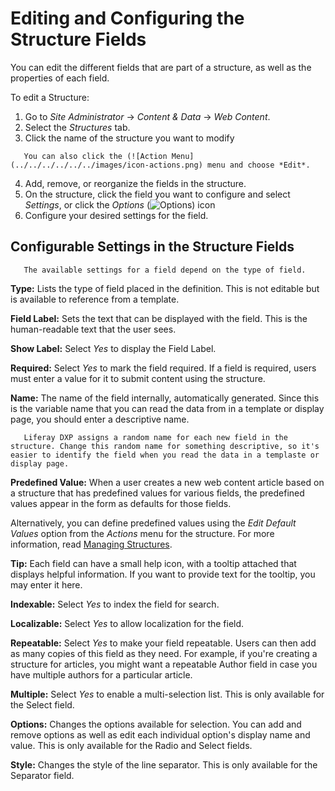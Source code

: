 # Editing and Configuring the Structure Fields

You can edit the different fields that are part of a structure, as well as the properties of each field.

To edit a Structure:

1. Go to *Site Administrator* &rarr; *Content & Data* &rarr; *Web Content*.
2. Select the *Structures* tab.
3. Click the name of the structure you want to modify

```tip::
   You can also click the (![Action Menu](../../../../../../images/icon-actions.png) menu and choose *Edit*.
```

4. Add, remove, or reorganize the fields in the structure.
5. On the structure, click the field you want to configure and select *Settings*, or click the *Options* (![Options](../../../../images/icon-gear.png)) icon
6. Configure your desired settings for the field.

## Configurable Settings in the Structure Fields

```note::
   The available settings for a field depend on the type of field.
```

**Type:** Lists the type of field placed in the definition. This is not editable but is available to reference from a template.

**Field Label:** Sets the text that can be displayed with the field. This is the human-readable text that the user sees.

**Show Label:** Select *Yes* to display the Field Label.

**Required:** Select *Yes* to mark the field required. If a field is required, users must enter a value for it to submit content using the structure.

**Name:** The name of the field internally, automatically generated. Since this is the variable name that you can read the data from in a template or display page, you should enter a descriptive name.

```tip::
   Liferay DXP assigns a random name for each new field in the structure. Change this random name for something descriptive, so it's easier to identify the field when you read the data in a templaste or display page.
```

**Predefined Value:** When a user creates a new web content article based on a structure that has predefined values for various fields, the predefined values appear in the form as defaults for those fields.

Alternatively, you can define predefined values using the *Edit Default Values* option from the *Actions* menu for the structure. For more information, read [Managing Structures](managing-structures.md).

**Tip:** Each field can have a small help icon, with a tooltip attached that displays helpful information. If you want to provide text for the tooltip, you may enter it here.

**Indexable:** Select *Yes* to index the field for search.

**Localizable:** Select *Yes* to allow localization for the field.

**Repeatable:** Select *Yes* to make your field repeatable. Users can then add as many copies of this field as they need. For example, if you're creating a structure for articles, you might want a repeatable Author field in case you have multiple authors for a particular article.

**Multiple:** Select *Yes* to enable a multi-selection list. This is only available for the Select field.

**Options:** Changes the options available for selection. You can add and remove options as well as edit each individual option's display name and value. This is only available for the Radio and Select fields.

**Style:** Changes the style of the line separator. This is only available for the Separator field.
